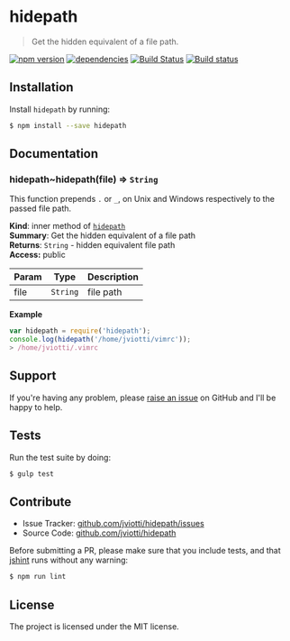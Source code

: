 hidepath
========

> Get the hidden equivalent of a file path.

[![npm version](https://badge.fury.io/js/hidepath.svg)](http://badge.fury.io/js/hidepath)
[![dependencies](https://david-dm.org/jviotti/hidepath.svg)](https://david-dm.org/jviotti/hidepath.svg)
[![Build Status](https://travis-ci.org/jviotti/hidepath.svg?branch=master)](https://travis-ci.org/jviotti/hidepath)
[![Build status](https://ci.appveyor.com/api/projects/status/p5ofmqoxeyq7j7nf/branch/master?svg=true)](https://ci.appveyor.com/project/jviotti/hidepath/branch/master)

Installation
------------

Install `hidepath` by running:

```sh
$ npm install --save hidepath
```

Documentation
-------------

<a name="module_hidepath..hidepath"></a>

### hidepath~hidepath(file) ⇒ <code>String</code>
This function prepends `.` or `_`, on Unix and
Windows respectively to the passed file path.

**Kind**: inner method of <code>[hidepath](#module_hidepath)</code>  
**Summary**: Get the hidden equivalent of a file path  
**Returns**: <code>String</code> - hidden equivalent file path  
**Access:** public  

| Param | Type | Description |
| --- | --- | --- |
| file | <code>String</code> | file path |

**Example**  
```js
var hidepath = require('hidepath');
console.log(hidepath('/home/jviotti/vimrc'));
> /home/jviotti/.vimrc
```

Support
-------

If you're having any problem, please [raise an issue](https://github.com/jviotti/hidepath/issues/new) on GitHub and I'll be happy to help.

Tests
-----

Run the test suite by doing:

```sh
$ gulp test
```

Contribute
----------

- Issue Tracker: [github.com/jviotti/hidepath/issues](https://github.com/jviotti/hidepath/issues)
- Source Code: [github.com/jviotti/hidepath](https://github.com/jviotti/hidepath)

Before submitting a PR, please make sure that you include tests, and that [jshint](http://jshint.com) runs without any warning:

```sh
$ npm run lint
```

License
-------

The project is licensed under the MIT license.

